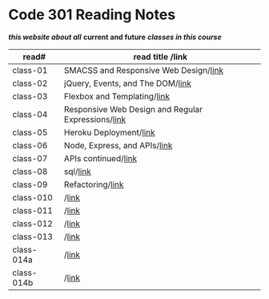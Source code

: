 # Code 301 Reading Notes

***this website about all*** **current and future** ***classes in this course***

read#| read title /link|
-----|------------|
class-01|SMACSS and Responsive Web Design/[link](https://esraaamal.github.io/reading-Note/class-01)|
class-02| jQuery, Events, and The DOM/[link](https://esraaamal.github.io/reading-Note/class-02)|
class-03|Flexbox and Templating/[link](https://esraaamal.github.io/reading-Note/class-03)|
class-04|Responsive Web Design and Regular Expressions/[link](https://esraaamal.github.io/reading-Note/class-04)|
class-05|Heroku Deployment/[link](https://esraaamal.github.io/reading-Note/class-05)|
class-06|Node, Express, and APIs/[link](https://esraaamal.github.io/reading-Note/class-06)|
class-07|APIs continued/[link](https://esraaamal.github.io/reading-Note/class-07)|
class-08|sql/[link](https://esraaamal.github.io/reading-Note/class-08)|
class-09|Refactoring/[link](https://esraaamal.github.io/reading-Note/class-09)|
class-010|/[link](https://esraaamal.github.io/reading-Note/class-10)|
class-011|/[link](https://esraaamal.github.io/reading-Note/class-11)|
class-012|/[link](#)|
class-013|/[link](#)|
class-014a|/[link](#)|
class-014b|/[link](#)|
